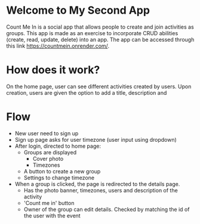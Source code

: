 # Welcome to My Second App
Count Me In is a social app that allows people to create and join activities as groups. This app is made as an exercise to incorporate CRUD abilities (create, read, update, delete) into an app. The app can be accessed through this link https://countmein.onrender.com/.

# How does it work?
On the home page, user can see different activities created by users. Upon creation, users are given the option to add a title, description and 


# Flow
- New user need to sign up
- Sign up page asks for user timezone (user input using dropdown)
- After login, directed to home page:
    - Groups are displayed
        - Cover photo
        - Timezones
    - A button to create a new group
    - Settings to change timezone
- When a group is clicked, the page is redirected to the details page.
    - Has the photo banner, timezones, users and description of the activity
    - 'Count me in' button
    - Owner of the group can edit details. Checked by matching the id of the user with the event
    

    